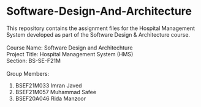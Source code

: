 # Software-Design-And-Architecture
This repository contains the assignment files for the Hospital Management System developed as part of the Software Design &amp; Architecture course.<br>
<br>Course Name: Software Design and Architechture<br>
Project Title: Hospital Management System (HMS)<br>
Section: BS-SE-F21M<br>
<br>Group Members:
1. BSEF21M033  Imran Javed
2. BSEF21M057  Muhammad Safee
3. BSEF20A046  Rida Manzoor
  
